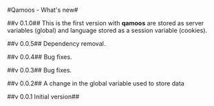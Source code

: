#Qamoos - What's new#

##v 0.1.0##
This is the first version with **qamoos** are stored as server variables (global) and language stored as a session variable (cookies).

##v 0.0.5##
Dependency removal.

##v 0.0.4##
Bug fixes.

##v 0.0.3##
Bug fixes.

##v 0.0.2##
A change in the global variable used to store data

##v 0.0.1 Initial version##

